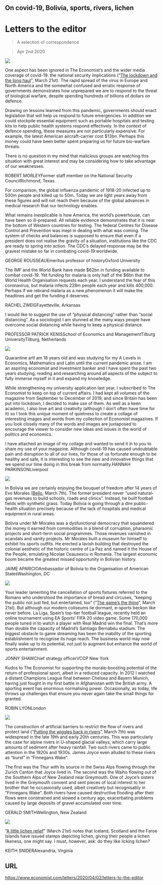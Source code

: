 ## On covid-19, Bolivia, sports, rivers, lichen

# Letters to the editor

> A selection of correspondence

> Apr 2nd 2020

![](./images/20200321_FBD001.jpg)

One aspect has been ignored in The Economist’s and the wider media coverage of covid-19: the national security implications (“[The lockdown and the long haul](https://www.economist.com//briefing/2020/03/19/in-europe-and-around-the-world-governments-are-getting-tougher)”, March 21st). The rapid spread of the virus in Europe and North America and the somewhat confused and erratic response of governments demonstrates how unprepared we are to respond to the threat of biological warfare, despite spending hundreds of billions of dollars on defence.

Drawing on lessons learned from this pandemic, governments should enact legislation that will help us respond to future emergencies. In addition we could stockpile essential equipment such as portable hospitals and testing kits to help public health systems respond effectively. In the context of defence spending, these measures are not particularly expensive. For example, the latest American aircraft-carrier cost $13bn. Perhaps this money could have been better spent preparing us for future bio-warfare threats.

There is no question in my mind that malicious groups are watching this situation with great interest and may be considering how to take advantage of our weaknesses.

ROBERT MORLEYFormer staff member on the National Security CouncilRichmond, Texas

For comparison, the global influenza pandemic of 1918-20 infected up to 500m people and killed up to 50m. Today we are light years away from these figures and will not reach them because of the global advances in medical research that our technology enables.

What remains inexplicable is how America, the world’s powerhouse, can have been so ill-prepared. All reliable evidence demonstrates that it is near the bottom of Western countries for testing. The federal Centres for Disease Control and Prevention was inept in dealing with what was coming. The system of checks and balances is supposed to ensure that even if a president does not realise the gravity of a situation, institutions like the CDC are ready to spring into action. The CDC’s delayed response may be the gravest mistake so far in combating covid-19 worldwide.

GEORGE ROUSSEAUEmeritus professor of historyOxford University

The IMF and the World Bank have made $62bn in funding available to combat covid-19. Yet funding for malaria is only half of the $6bn that the World Health Organisation requests each year. I understand the fear of this coronavirus, but malaria infects 228m people each year and kills 400,000. Perhaps if we rebrand malaria as a new phenomenon it will make the headlines and get the funding it deserves.

RACHEL ZWEIGFayetteville, Arkansas

I would like to suggest the use of “physical distancing” rather than “social distancing”. As a sociologist I am stunned at the many ways people have overcome social distancing while having to keep a physical distance.

PROFESSOR PATRICK KENISSchool of Economics and ManagementTilburg UniversityTilburg, Netherlands

![](./images/20200404_LTP501.jpg)

Quarantine artI am 18 years old and was studying for my A Levels in Economics, Mathematics and Latin until the current pandemic arose. I am an aspiring economist and investment banker and I have spent the past two years studying, reading and researching around all aspects of the subject to fully immerse myself in it and expand my knowledge.

While strengthening my university application last year, I subscribed to The Economist to keep on top of current affairs. I had kept all volumes of the magazine from September to December of 2019, and since Britain has been put into lockdown, I decided to make use of them. As well as a keen academic, I also love art and creativity (although I don’t often have time for it) so I took this unique moment of quietness to create a collage of interesting images and words from my collection of Economist magazines. If you look closely many of the words and images are juxtaposed to encourage the viewer to consider new ideas and issues in the world of politics and economics.

I have attached an image of my collage and wanted to send it in to you to share my use of your magazine. Although covid-19 has caused undoubtable pain and disruption to all of our lives, for those of us fortunate enough to be healthy and safe, it is interesting to see the new and innovative things that we spend our time doing in this break from normality.HANNAH PARKINSONLiverpool

![](./images/20200307_AMD002_0.jpg)

In Bolivia we are certainly enjoying the bouquet of freedom after 14 years of Evo Morales ([Bello](https://www.economist.com//the-americas/2020/03/05/bolivia-after-the-ouster-of-evo-morales-a-leftist-strongman), March 7th). The former president never “used natural-gas revenues to build schools, roads and clinics”. Instead, he built football fields with synthetic grass. Today Bolivia is going through a dire public-health situation precisely because of the lack of hospitals and medical equipment in rural areas.

Bolivia under Mr Morales was a dysfunctional democracy that squandered the money it earned from commodities in a blend of corruption, pharaonic projects and short-term social programmes. Those revenues vanished in scandals and vanity projects. Mr Morales built a museum for himself to exhibit his sports outfits. He erected a lavish building that destroyed the colonial aesthetic of the historic centre of La Paz and named it the House of the People, emulating Nicolae Ceausescu in Romania. The largest economic boom became the greatest missed opportunity in Bolivian history.

JAIME APARICIOAmbassador of Bolivia to the Organisation of American StatesWashington, DC

![](./images/20200321_LDP001.jpg)

Your leader lamenting the cancellation of sports fixtures referred to the Romans who understood the importance of bread and circuses, “keeping the public not just fed, but entertained, too” (“[The game’s the thing](https://www.economist.com//leaders/2020/03/21/as-covid-19-causes-sports-cancellations-what-can-be-done)”, March 21st). But although our modern coliseums lie dormant, e-sports beckon like never before. La Liga, Spain’s top-tier football league, recently held an online tournament using EA Sports’ FIFA 20 video game. Some 170,000 people tuned in to watch a player with Real Madrid win the final. That’s more than double the capacity of Madrid’s Santiago Bernabéu stadium. The biggest obstacle to game streaming has been the inability of the sporting establishment to recognise its huge reach. The business world may now finally wake up to its potential, not just to augment but enhance the world of sports entertainment.

JONNY SHAWChief strategy officerVCCP New York

Kudos to The Economist for supporting the morale-boosting potential of the return of professional sport, albeit in a reduced capacity. In 2012 I watched a distant Champions League final between Chelsea and Bayern Munich, having just fought in my first battle in Afghanistan with the British army. A sporting event has enormous normalising power. Occasionally, as today, life throws up challenges that ensure you never again take the small things for granted.

ROBIN LYONLondon

![](./images/20200307_BRP003.jpg)

The construction of artificial barriers to restrict the flow of rivers and protect land (“[Putting the wiggles back in rivers](https://www.economist.com//britain/2020/03/07/re-engineering-britains-rivers)”, March 7th) was widespread in the late 19th and early 20th centuries. This was particularly the case for alpine rivers in U-shaped glacial valleys, which carry large amounts of sediment after heavy rainfall. Two such rivers came to public attention in the 1920s and 1930s. James Joyce even alluded to these rivers as “burst” in “Finnegans Wake”.

The first was the Thur with its source in the Swiss Alps flowing through the Zurich Canton that Joyce lived in. The second was the Waiho flowing out of the Southern Alps of New Zealand near Greymouth. One of Joyce’s sisters lived in the Greymouth convent and sent pieces of local interest to her brother that he occasionally used, albeit creatively but recognisably in “Finnegans Wake”. Both rivers have caused destructive flooding after their flows were constrained and slowed a century ago, exacerbating problems caused by large deposits of gravel accumulated over time.

GERALD SMITHWellington, New Zealand

![](./images/20200321_AMP002.jpg)

“[A little lichen relief](https://www.economist.com//the-americas/2020/03/19/canadas-quest-for-a-national-lichen)” (March 21st) notes that Iceland, Scotland and the Faroe Islands have issued stamps depicting lichen, giving their people a lichen likeness, one might say. I must, however, ask: do they like licking lichen?

KEITH SNIDERAlexandria, Virginia

## URL

https://www.economist.com/letters/2020/04/02/letters-to-the-editor
